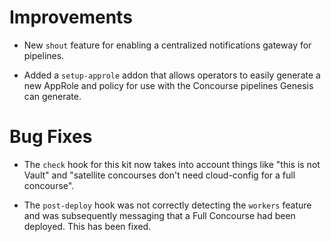 # Improvements

- New `shout` feature for enabling a centralized notifications
  gateway for pipelines.

- Added a `setup-approle` addon that allows operators to 
  easily generate a new AppRole and policy for use with the 
  Concourse pipelines Genesis can generate.

# Bug Fixes

- The `check` hook for this kit now takes into account things like
  "this is not Vault" and "satellite concourses don't need
  cloud-config for a full concourse".

- The `post-deploy` hook was not correctly detecting the `workers`
  feature and was subsequently messaging that a Full Concourse had
  been deployed.  This has been fixed.
